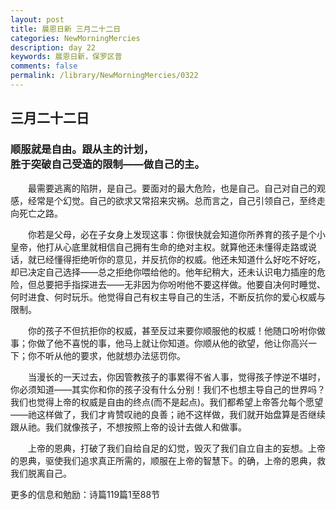 ```yaml
---
layout: post
title: 晨恩日新 三月二十二日
categories: NewMorningMercies
description: day 22
keywords: 晨恩日新，保罗区普
comments: false
permalink: /library/NewMorningMercies/0322
---
```


## 三月二十二日

### 顺服就是自由。跟从主的计划， <br> 胜于突破自己受造的限制——做自己的主。


&emsp;&emsp;最需要逃离的陷阱，是自己。要面对的最大危险，也是自己。自己对自己的观感，经常是个幻觉。自己的欲求又常招来灾祸。总而言之，自己引领自己，至终走向死亡之路。

&emsp;&emsp;你若是父母，必在子女身上发现这事：你很快就会知道你所养育的孩子是个小皇帝，他打从心底里就相信自己拥有生命的绝对主权。就算他还未懂得走路或说话，就已经懂得拒绝听你的意见，并反抗你的权威。他还未知道什么好吃不好吃，却已决定自己选择——总之拒绝你喂给他的。他年纪稍大，还未认识电力插座的危险，但总要把手指探进去——无非因为你吩咐他不要这样做。他要自决何时睡觉、何时进食、何时玩乐。他觉得自己有权主导自己的生活，不断反抗你的爱心权威与限制。

&emsp;&emsp;你的孩子不但抗拒你的权威，甚至反过来要你顺服他的权威！他随口吩咐你做事；你做了他不喜悦的事，他马上就让你知道。你顺从他的欲望，他让你高兴一下；你不听从他的要求，他就想办法惩罚你。

&emsp;&emsp;当漫长的一天过去，你因管教孩子的事累得不省人事，觉得孩子悖逆不堪时，你必须知道——其实你和你的孩子没有什么分别！我们不也想主导自己的世界吗？我们也觉得上帝的权威是自由的终点(而不是起点)。我们都希望上帝答允每个愿望——祂这样做了，我们才肯赞叹祂的良善；祂不这样做，我们就开始盘算是否继续跟从祂。我们就像孩子，不想按照上帝的设计去做人和做事。

&emsp;&emsp;上帝的恩典，打破了我们自给自足的幻觉，毁灭了我们自立自主的妄想。上帝的恩典，驱使我们追求真正所需的，顺服在上帝的智慧下。的确，上帝的恩典，救我们脱离自己。

更多的信息和勉励：诗篇119篇1至88节